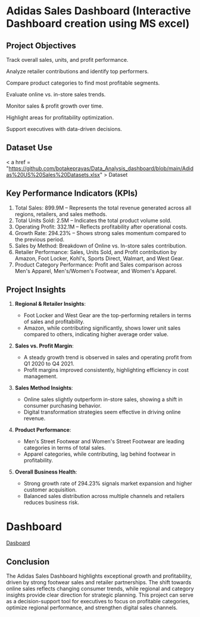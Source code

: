 # Adidas Sales Dashboard (Interactive Dashboard creation using MS excel)
## Project Objectives 

Track overall sales, units, and profit performance.

Analyze retailer contributions and identify top performers.

Compare product categories to find most profitable segments.

Evaluate online vs. in-store sales trends.

Monitor sales & profit growth over time.

Highlight areas for profitability optimization.

Support executives with data-driven decisions.

## Dataset Use
< a href = "https://github.com/botakeprayas/Data_Analysis_dashboard/blob/main/Adidas%20US%20Sales%20Datasets.xlsx" > Dataset </a>

## Key Performance Indicators (KPIs)
1. Total Sales: 899.9M – Represents the total revenue generated across all regions, retailers, and sales methods.
2. Total Units Sold: 2.5M – Indicates the total product volume sold.
3. Operating Profit: 332.1M – Reflects profitability after operational costs.
4. Growth Rate: 294.23% – Shows strong sales momentum compared to the previous period.
5. Sales by Method: Breakdown of Online vs. In-store sales contribution.
6. Retailer Performance: Sales, Units Sold, and Profit contribution by Amazon, Foot Locker, Kohl's, Sports Direct, Walmart, and West Gear.
7. Product Category Performance: Profit and Sales comparison across Men's Apparel, Men's/Women's Footwear, and Women's Apparel.

## Project Insights

1. **Regional & Retailer Insights**:
   - Foot Locker and West Gear are the top-performing retailers in terms of sales and profitability.
   - Amazon, while contributing significantly, shows lower unit sales compared to others, indicating higher average order value.

2. **Sales vs. Profit Margin**:
   - A steady growth trend is observed in sales and operating profit from Q1 2020 to Q4 2021.
   - Profit margins improved consistently, highlighting efficiency in cost management.

3. **Sales Method Insights**:
   - Online sales slightly outperform in-store sales, showing a shift in consumer purchasing behavior.
   - Digital transformation strategies seem effective in driving online revenue.

4. **Product Performance**:
   - Men's Street Footwear and Women's Street Footwear are leading categories in terms of total sales.
   - Apparel categories, while contributing, lag behind footwear in profitability.

5. **Overall Business Health**:
   - Strong growth rate of 294.23% signals market expansion and higher customer acquisition.
   - Balanced sales distribution across multiple channels and retailers reduces business risk.
     
# Dashboard
<a href ="https://github.com/botakeprayas/Data_Analysis_dashboard/blob/main/Screenshot%202025-09-14%20121312.png">Dasboard</a>
## Conclusion
The Adidas Sales Dashboard highlights exceptional growth and profitability, driven by strong footwear sales and retailer partnerships. 
The shift towards online sales reflects changing consumer trends, while regional and category insights provide clear direction for strategic planning. 
This project can serve as a decision-support tool for executives to focus on profitable categories, optimize regional performance, and strengthen digital sales channels.






